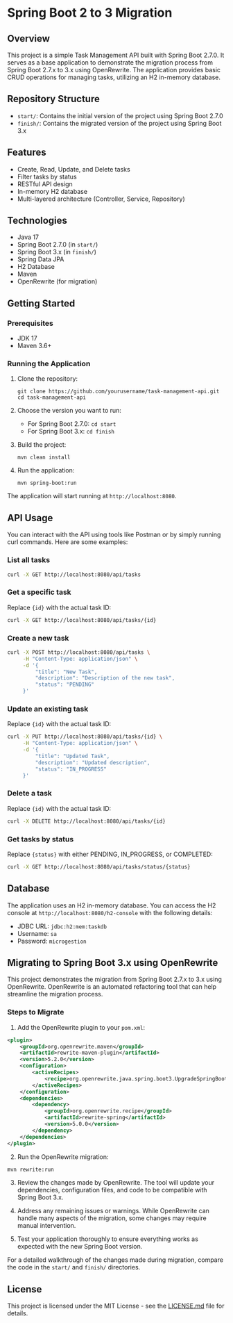 # Spring Boot 2 to 3 Migration

## Overview

This project is a simple Task Management API built with Spring Boot 2.7.0. It serves as a base application to demonstrate the migration process from Spring Boot 2.7.x to 3.x using OpenRewrite. The application provides basic CRUD operations for managing tasks, utilizing an H2 in-memory database.

## Repository Structure

- `start/`: Contains the initial version of the project using Spring Boot 2.7.0
- `finish/`: Contains the migrated version of the project using Spring Boot 3.x

## Features

- Create, Read, Update, and Delete tasks
- Filter tasks by status
- RESTful API design
- In-memory H2 database
- Multi-layered architecture (Controller, Service, Repository)

## Technologies

- Java 17
- Spring Boot 2.7.0 (in `start/`)
- Spring Boot 3.x (in `finish/`)
- Spring Data JPA
- H2 Database
- Maven
- OpenRewrite (for migration)

## Getting Started

### Prerequisites

- JDK 17
- Maven 3.6+

### Running the Application

1. Clone the repository:
   ```
   git clone https://github.com/yourusername/task-management-api.git
   cd task-management-api
   ```

2. Choose the version you want to run:
   - For Spring Boot 2.7.0: `cd start`
   - For Spring Boot 3.x: `cd finish`

3. Build the project:
   ```
   mvn clean install
   ```

4. Run the application:
   ```
   mvn spring-boot:run
   ```

The application will start running at `http://localhost:8080`.

## API Usage

You can interact with the API using tools like Postman or by simply running curl commands. Here are some examples:

### List all tasks

```bash
curl -X GET http://localhost:8080/api/tasks
```

### Get a specific task

Replace `{id}` with the actual task ID:

```bash
curl -X GET http://localhost:8080/api/tasks/{id}
```

### Create a new task

```bash
curl -X POST http://localhost:8080/api/tasks \
     -H "Content-Type: application/json" \
     -d '{
         "title": "New Task",
         "description": "Description of the new task",
         "status": "PENDING"
     }'
```

### Update an existing task

Replace `{id}` with the actual task ID:

```bash
curl -X PUT http://localhost:8080/api/tasks/{id} \
     -H "Content-Type: application/json" \
     -d '{
         "title": "Updated Task",
         "description": "Updated description",
         "status": "IN_PROGRESS"
     }'
```

### Delete a task

Replace `{id}` with the actual task ID:

```bash
curl -X DELETE http://localhost:8080/api/tasks/{id}
```

### Get tasks by status

Replace `{status}` with either PENDING, IN_PROGRESS, or COMPLETED:

```bash
curl -X GET http://localhost:8080/api/tasks/status/{status}
```

## Database

The application uses an H2 in-memory database. You can access the H2 console at `http://localhost:8080/h2-console` with the following details:

- JDBC URL: `jdbc:h2:mem:taskdb`
- Username: `sa`
- Password: `microgestion`

## Migrating to Spring Boot 3.x using OpenRewrite

This project demonstrates the migration from Spring Boot 2.7.x to 3.x using OpenRewrite. OpenRewrite is an automated refactoring tool that can help streamline the migration process.

### Steps to Migrate

1. Add the OpenRewrite plugin to your `pom.xml`:

```xml
<plugin>
    <groupId>org.openrewrite.maven</groupId>
    <artifactId>rewrite-maven-plugin</artifactId>
    <version>5.2.0</version>
    <configuration>
        <activeRecipes>
            <recipe>org.openrewrite.java.spring.boot3.UpgradeSpringBoot_3_0</recipe>
        </activeRecipes>
    </configuration>
    <dependencies>
        <dependency>
            <groupId>org.openrewrite.recipe</groupId>
            <artifactId>rewrite-spring</artifactId>
            <version>5.0.0</version>
        </dependency>
    </dependencies>
</plugin>
```

2. Run the OpenRewrite migration:

```bash
mvn rewrite:run
```

3. Review the changes made by OpenRewrite. The tool will update your dependencies, configuration files, and code to be compatible with Spring Boot 3.x.

4. Address any remaining issues or warnings. While OpenRewrite can handle many aspects of the migration, some changes may require manual intervention.

5. Test your application thoroughly to ensure everything works as expected with the new Spring Boot version.


For a detailed walkthrough of the changes made during migration, compare the code in the `start/` and `finish/` directories.

## License

This project is licensed under the MIT License - see the [LICENSE.md](LICENSE.md) file for details.
